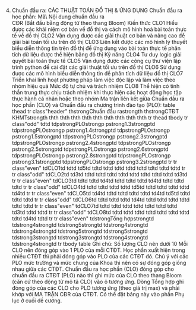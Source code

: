 4. Chuẩn đầu ra: CÁC THUẬT TOÁN ĐỒ THỊ & ỨNG DỤNG
Chuẩn đầu ra học phần: Mã\ Nội dung chuẩn đầu ra\
CĐR (Bắt đầu bằng động từ theo thang Bloom) Kiến thức
CLO1 Hiểu được các khái niệm cơ bản về đồ thị và cách mô hình hoá bài toán thực tế về đồ thị
CLO2 Vận dụng được các giải thuật cơ bản và nâng cao để giải bài toán tối ưu trên đồ thị
CLO3 Liên kết được các mô hình lý thuyết biểu diễn thông tin trên đồ thị để ứng dụng vào bài toán thực tế phân tích dữ liệu được thể hiện bằng đồ thị
Kỹ năng
CLO4 Tư duy logic giải quyết bài toán thực tế
CLO5 Vận dụng được các công cụ thư viện lập trình python để cài đặt các giải thuật tối ưu trên đồ thị
CLO6 Sử dụng được các mô hình biểu diễn thông tin để phân tích dữ liệu đồ thị
CLO7 Triển khai linh hoạt phương pháp làm việc độc lập và làm việc theo nhóm hiệu quả
Mức độ tự chủ và trách nhiệm
CLO8 Thể hiện có tinh thần trung thực chịu trách nhiệm khi thực hiện các hoạt động học tập thực hành cá nhân hoặc theo nhóm Ma trận liên kết giữa Chuẩn đầu ra học phần (CLO) và Chuẩn đầu ra
chương trình đào tạo (PLO):
table
thead
tr class"header"
thstrongChuẩn đầu rastrongth
thstrongCTĐT KHMTstrongth
thth
thth
thth
thth
thth
thth
thth
thth
thth
tr
thead
tbody
tr class"odd"
tdtd
tdpstrongPLOstrongp
pstrong1.3strongptd
tdpstrongPLOstrongp
pstrong1.4strongptd
tdpstrongPLOstrongp
pstrong1.5strongptd
tdpstrongPLOstrongp
pstrong2.3strongptd
tdpstrongPLOstrongp
pstrong2.4strongptd
tdpstrongPLOstrongp
pstrong2.5strongptd
tdpstrongPLOstrongp
pstrong2.6strongptd
tdpstrongPLOstrongp
pstrong2.8strongptd
tdpstrongPLOstrongp
pstrong3.1strongptd
tdpstrongPLOstrongp
pstrong3.2strongptd
tr
tr class"even"
tdCLO1td
tdtd
td5td
tdtd
tdtd
tdtd
tdtd
tdtd
tdtd
tdtd
tdtd
tr
tr class"odd"
tdCLO2td
td3td
tdtd
tdtd
tdtd
tdtd
tdtd
tdtd
tdtd
tdtd
td3td
tr
tr class"even"
tdCLO3td
tdtd
tdtd
td4td
tdtd
tdtd
tdtd
td4td
tdtd
tdtd
tdtd
tr
tr class"odd"
tdCLO4td
tdtd
tdtd
tdtd
tdtd
td5td
tdtd
tdtd
tdtd
tdtd
td4td
tr
tr class"even"
tdCLO5td
td4td
tdtd
tdtd
tdtd
tdtd
td4td
td5td
tdtd
tdtd
tdtd
tr
tr class"odd"
tdCLO6td
tdtd
tdtd
tdtd
td4td
tdtd
tdtd
tdtd
tdtd
tdtd
tdtd
tr
tr class"even"
tdCLO7td
tdtd
tdtd
tdtd
tdtd
tdtd
tdtd
tdtd
td3td
tdtd
tdtd
tr
tr class"odd"
tdCLO8td
tdtd
tdtd
tdtd
tdtd
tdtd
tdtd
tdtd
tdtd
td4td
tdtd
tr
tr class"even"
tdstrongTổng hợpstrongtd
tdstrong4strongtd
tdstrong5strongtd
tdstrong4strongtd
tdstrong4strongtd
tdstrong5strongtd
tdstrong5strongtd
tdstrong3strongtd
tdstrong3strongtd
tdstrong4strongtd
tdstrong4strongtd
tr
tbody
table
Ghi chú: Số lượng CLO nên dưới 10 Mỗi CLO nên đóng góp vào 1 PLO của mỗi CTĐT. Học phần xuất hiện trong nhiều CTĐT thì phải đóng góp vào PLO của các CTĐT đó. Chú ý với các PLO mức trường và mức chung của Khoa thì nên có sự đóng góp giống nhau giữa các CTĐT. Chuẩn đầu ra học phần (CLO) đóng góp cho chuẩn đầu ra CTĐT (PLO) nào thì ghi mức của CLO theo thang Bloom (căn cứ theo động từ mô tả CLO) vào ô tương ứng. Dòng Tổng hợp ghi đóng góp của các CLO cho PLO tương ứng (theo giá trị max) và phải khớp với MA TRẬN CĐR của CTĐT. Có thể đặt bảng này vào phần Phụ lục ở cuối đề cương.
